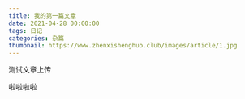 ```yaml
---
title: 我的第一篇文章
date: 2021-04-28 00:00:00
tags: 日记
categories: 杂篇
thumbnail: https://www.zhenxishenghuo.club/images/article/1.jpg
---
```


测试文章上传

啦啦啦啦
